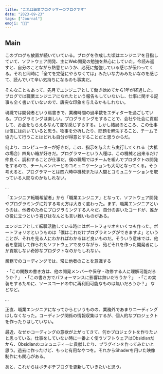 ```yaml
---
title: "これは職業プログラマーのブログです"
date: "2023-09-23"
tags: ["Journal"]
emoji: "🧑‍💻️"
---
```


## Main
このブログも放置が続いていている。ブログを作成した頃はエンジニアを目指していて、ソフトウェア開発、主にWeb開発の勉強を熱心にしていた。今読み返すと、自分のことながら熱意というか、必死に勉強している感じが伝わってくる。それと同時に「全てを完璧にやらなくては」みたいな力みみたいなのを感じて、読んでいて辛い気持ちになるのも事実だ。

そんなこともあって、先月でエンジニアとして働き始めてから1年が経過した。ブログでは職業エンジニアになれたという報告もしていないし、仕事に関する記事も全く書いていないので、唐突な印象を与えるかもしれない。

現職では開発者という肩書きで、業務時間の過半数をエディターを過ごしている。プログラミングは楽しい。プログラミングをすることで、会社や社会に貢献して、お金をもらえるなんて変な感じすらする。しかし結局のところ、この仕事は僕には向いていると思う。物事を分析したり、問題を解決すること、チームで協力して行うことはどれも自分が得意とすることだと思うからだ。

何より、コンピューターが好きだ。この、指示を与えたら実行してくれる（大抵の場合）四角い箱が好きだ。プログラマーという人種は、この機械と出来るだけ仲良く、調和することが仕事だ。僕の職場ではチームを組んでプロダクトの開発をするので、チームメンバーとのコミュニケーションも大切となってくる。そう考えると、プログラマーとは四六時中機械または人間とコミュニケーションを取っている人間なのかもしれない。


…


「エンジニア転職希望者」から「職業エンジニア」となって、ソフトウェア開発やプログラミングに対する考え方は大きく変わった。まず、職業エンジニアというのは、他者のためにプログラミングする人々だ。自分の書いたコードが、誰かの役に立つという喜びはなんとも言い難いものがある。

エンジニアとして転職活動している時にはポートフォリオをいくつも作った。ポートフォリオというものは「僕はこれだけプログラミングができますよ」ということが、それを見る人にわかればわかるほど良いものだ。そういう意味では、他者を意識して作られたソフトウェアでありながら、殆どそれを作った開発者にしか貢献しない奇妙なプロダクトなのかもしれない。

業務でのコーディングでは、常に他者のことを意識する

・「この関数の書き方は、他の開発メンバーや保守・改修する人に理解可能だろうか？」
・「この書き方でパフォーマンスに影響は無いだろうか？」
・「この実装をするために、ソースコードの中に再利用可能なものは無いだろうか？」
などなど。

…

正直、職業エンジニアになってからというものの、業務外であまりコーディングはしなくなった。コーディング関係の情報収集はするが、個人的なプロジェクトを作ったりはしていない。

最近、なぜかコーディングの意欲が上がってきて、何かプロジェクトを作りたいと思っている。仕事をしていない時に一番よく使うソフトウェアはObsidianだから、Obsidianのコミュニティーに貢献したり、プラグインを作ってみたいと思う。過去に作ったけど、もっと有用なやつを。それからShaderを用いた映像制作にも関心がある。

あと、これからはボチボチブログを更新していきたいと思う。
